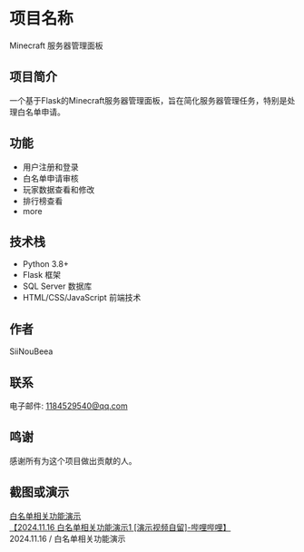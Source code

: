 # 项目名称
Minecraft 服务器管理面板

## 项目简介
一个基于Flask的Minecraft服务器管理面板，旨在简化服务器管理任务，特别是处理白名单申请。

## 功能
- 用户注册和登录
- 白名单申请审核
- 玩家数据查看和修改
- 排行榜查看
- more

## 技术栈
- Python 3.8+
- Flask 框架
- SQL Server 数据库
- HTML/CSS/JavaScript 前端技术

## 作者
SiiNouBeea

## 联系
电子邮件: 1184529540@qq.com

## 鸣谢
感谢所有为这个项目做出贡献的人。

## 截图或演示
[白名单相关功能演示](功能演示2024.11.16.mp4)<br>
<a href="https://b23.tv/Gl5z1JQ"> 【2024.11.16  白名单相关功能演示1 [演示视频自留]-哔哩哔哩】 </a><br>
2024.11.16 / 白名单相关功能演示
